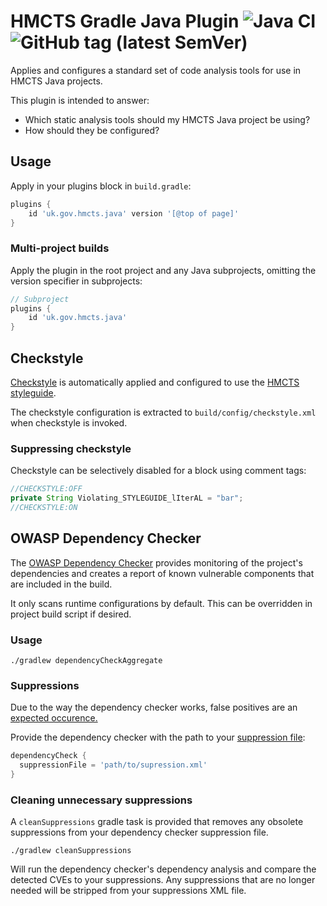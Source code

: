 # HMCTS Gradle Java Plugin ![Java CI](https://github.com/hmcts/gradle-java-plugin/workflows/Java%20CI/badge.svg) ![GitHub tag (latest SemVer)](https://img.shields.io/github/v/release/hmcts/gradle-java-plugin)

Applies and configures a standard set of code analysis tools for use in HMCTS Java projects.

This plugin is intended to answer:

* Which static analysis tools should my HMCTS Java project be using?
* How should they be configured?


## Usage

Apply in your plugins block in `build.gradle`:

```groovy
plugins {
    id 'uk.gov.hmcts.java' version '[@top of page]'
}
```

### Multi-project builds

Apply the plugin in the root project and any Java subprojects, omitting the version specifier in subprojects:

```groovy
// Subproject
plugins {
    id 'uk.gov.hmcts.java'
}
```

## Checkstyle

[Checkstyle](https://checkstyle.org/checks.html) is automatically applied and configured to use the [HMCTS styleguide](https://github.com/hmcts/gradle-java-plugin/blob/master/src/main/resources/hmcts-checkstyle.xml).

The checkstyle configuration is extracted to `build/config/checkstyle.xml` when checkstyle is invoked.

### Suppressing checkstyle

Checkstyle can be selectively disabled for a block using comment tags:

```java
//CHECKSTYLE:OFF
private String Violating_STYLEGUIDE_lIterAL = "bar";
//CHECKSTYLE:ON
```

## OWASP Dependency Checker

The [OWASP Dependency Checker](https://jeremylong.github.io/DependencyCheck/dependency-check-gradle/index.html) provides monitoring of the project's dependencies and creates a report of known vulnerable components that are included in the build.

It only scans runtime configurations by default.  This can be overridden in project build script if desired.

### Usage

`./gradlew dependencyCheckAggregate`

### Suppressions

Due to the way the dependency checker works, false positives are an [expected occurence.](https://jeremylong.github.io/DependencyCheck/general/suppression.html)

Provide the dependency checker with the path to your [suppression file](https://jeremylong.github.io/DependencyCheck/general/suppression.html):

```groovy
dependencyCheck {
  suppressionFile = 'path/to/supression.xml'
}
```

### Cleaning unnecessary suppressions

A `cleanSuppressions` gradle task is provided that removes any obsolete suppressions from your dependency checker suppression file.

`./gradlew cleanSuppressions`

Will run the dependency checker's dependency analysis and compare the detected CVEs to your suppressions. Any suppressions that are no longer needed will be stripped from your suppressions XML file.

